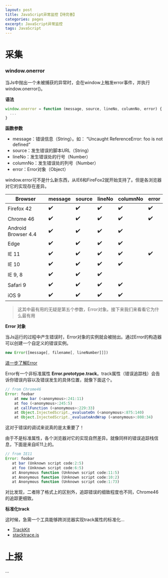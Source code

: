 ```yaml
---
layout: post
title: JavaScript异常监控【待完善】
categories: pages
excerpt: JavaScript异常监控
tags: JavaScript
---
```


# 采集

### window.onerror

当Js中抛出一个未被捕获的异常时，会在window上触发error事件，并执行window.onerror()。

**语法**

```JavaScript
window.onerror = function (message, source, lineNo, columnNo, error) {
  ...
}
```

**函数参数**

* message：错误信息（String）。如： “Uncaught ReferenceError: foo is not defined”
* source：发生错误的脚本URL（String）
* lineNo：发生错误处的行号（Number）
* columnNo：发生错误处的列号（Number）
* error：Error对象（Object）

window.error可不是什么新东西，从IE6和FireFox2就开始支持了。但是各浏览器对它的实现存在差异。

| Browser | message | source | lineNo | columnNo | error |
| --- | --- | --- | --- | --- | --- |
| Firefox 42 | ✔️ | ✔️ | ✔️ | ✔️ | ✔️ |
| Chrome 46 | ✔️ | ✔️ | ✔️ | ✔️ | ✔️ |
| Android Browser 4.4 | ✔️ | ✔️ | ✔️ | ✔️ |  |
| Edge | ✔️ | ✔️ | ✔️ | ✔️ |  |
| IE 11 | ✔️ | ✔️ | ✔️ | ✔️ | ✔️ |
| IE 10 | ✔️ | ✔️ | ✔️ | ✔️ |  |
| IE 9, 8 | ✔️ | ✔️ | ✔️ |  |  |
| Safari 9 | ✔️ | ✔️ | ✔️ | ✔️ |  |
| iOS 9 | ✔️ | ✔️ | ✔️ | ✔️ |||


> 这其中最有用的无疑是第五个参数，Error对象。接下来我们来看看它为什么最有用

**Error 对象**

当Js运行的过程中产生错误时，Error对象的实例就会被抛出。通过Error的构造器可以创建一个自定义的错误实例。

```JavaScript
new Error([message[, filename[, lineNumber]]])
```

[进一步了解Error](https://developer.mozilla.org/zh-CN/docs/Web/JavaScript/Reference/Global_Objects/Error)

Error有一个非标准属性 **Error.prototype.track**。track属性（错误追踪栈）会告诉你错误内容以及错误发生的具体位置，就像下面这个。

```JavaScript
// from Chrome46
Error: foobar
    at new bar (<anonymous>:241:11)
    at foo (<anonymous>:245:5)
    at callFunction (<anonymous>:229:33)
    at Object.InjectedScript._evaluateOn (<anonymous>:875:140)
    at Object.InjectedScript._evaluateAndWrap (<anonymous>:808:34)
```

这对于错误的调试来说真的是太重要了！  

由于不是标准属性，各个浏览器对它的实现自然差异。就像同样的错误追踪栈信息，下面是来自IE11上的。

```JavaScript
// from IE11
Error: foobar
   at bar (Unknown script code:2:5)
   at foo (Unknown script code:6:5)
   at Anonymous function (Unknown script code:11:5)
   at Anonymous function (Unknown script code:10:2)
   at Anonymous function (Unknown script code:1:73)
```

对比发现，二者除了格式上的区别外，追踪错误的细致程度也不同，Chrome46的追踪更细致。

**标准化track**

这时候，急需一个工具能够跨浏览器实现track属性的标准化...

* [TrackKit](https://github.com/occ/TraceKit)
* [stacktrace.js](https://www.stacktracejs.com/)

# 上报
...
